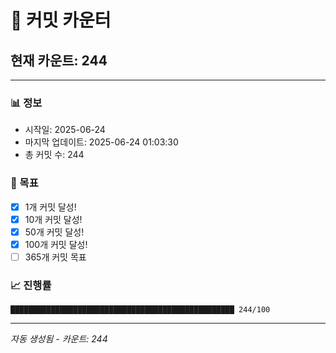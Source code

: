 # 🔢 커밋 카운터

## 현재 카운트: 244

---

### 📊 정보
- 시작일: 2025-06-24
- 마지막 업데이트: 2025-06-24 01:03:30
- 총 커밋 수: 244

### 🎯 목표
- [x] 1개 커밋 달성!
- [x] 10개 커밋 달성!
- [x] 50개 커밋 달성!
- [x] 100개 커밋 달성!
- [ ] 365개 커밋 목표

### 📈 진행률
```
██████████████████████████████████████████████████ 244/100
```

---
*자동 생성됨 - 카운트: 244*
